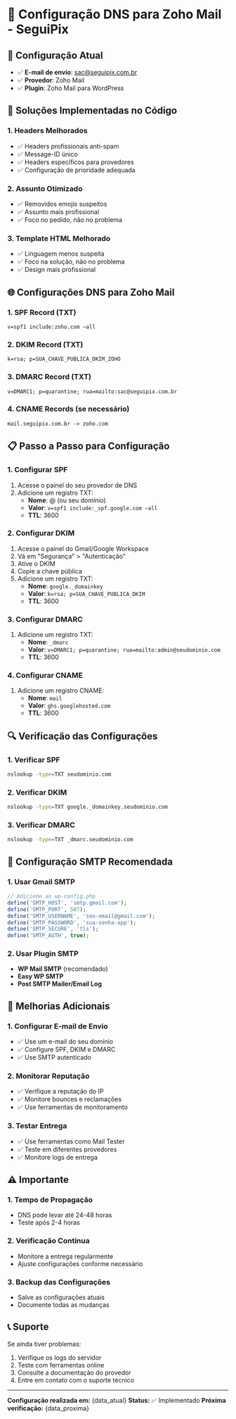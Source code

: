 # 📧 Configuração DNS para Zoho Mail - SeguiPix

## 🎯 **Configuração Atual**
- ✅ **E-mail de envio**: sac@seguipix.com.br
- ✅ **Provedor**: Zoho Mail
- ✅ **Plugin**: Zoho Mail para WordPress

## 🔧 **Soluções Implementadas no Código**

### **1. Headers Melhorados**
- ✅ Headers profissionais anti-spam
- ✅ Message-ID único
- ✅ Headers específicos para provedores
- ✅ Configuração de prioridade adequada

### **2. Assunto Otimizado**
- ✅ Removidos emojis suspeitos
- ✅ Assunto mais profissional
- ✅ Foco no pedido, não no problema

### **3. Template HTML Melhorado**
- ✅ Linguagem menos suspeita
- ✅ Foco na solução, não no problema
- ✅ Design mais profissional

## 🌐 **Configurações DNS para Zoho Mail**

### **1. SPF Record (TXT)**
```
v=spf1 include:zoho.com ~all
```

### **2. DKIM Record (TXT)**
```
k=rsa; p=SUA_CHAVE_PUBLICA_DKIM_ZOHO
```

### **3. DMARC Record (TXT)**
```
v=DMARC1; p=quarantine; rua=mailto:sac@seguipix.com.br
```

### **4. CNAME Records (se necessário)**
```
mail.seguipix.com.br -> zoho.com
```

## 📋 **Passo a Passo para Configuração**

### **1. Configurar SPF**
1. Acesse o painel do seu provedor de DNS
2. Adicione um registro TXT:
   - **Nome**: @ (ou seu domínio)
   - **Valor**: `v=spf1 include:_spf.google.com ~all`
   - **TTL**: 3600

### **2. Configurar DKIM**
1. Acesse o painel do Gmail/Google Workspace
2. Vá em "Segurança" > "Autenticação"
3. Ative o DKIM
4. Copie a chave pública
5. Adicione um registro TXT:
   - **Nome**: `google._domainkey`
   - **Valor**: `k=rsa; p=SUA_CHAVE_PUBLICA_DKIM`
   - **TTL**: 3600

### **3. Configurar DMARC**
1. Adicione um registro TXT:
   - **Nome**: `_dmarc`
   - **Valor**: `v=DMARC1; p=quarantine; rua=mailto:admin@seudominio.com`
   - **TTL**: 3600

### **4. Configurar CNAME**
1. Adicione um registro CNAME:
   - **Nome**: `mail`
   - **Valor**: `ghs.googlehosted.com`
   - **TTL**: 3600

## 🔍 **Verificação das Configurações**

### **1. Verificar SPF**
```bash
nslookup -type=TXT seudominio.com
```

### **2. Verificar DKIM**
```bash
nslookup -type=TXT google._domainkey.seudominio.com
```

### **3. Verificar DMARC**
```bash
nslookup -type=TXT _dmarc.seudominio.com
```

## 📧 **Configuração SMTP Recomendada**

### **1. Usar Gmail SMTP**
```php
// Adicione ao wp-config.php
define('SMTP_HOST', 'smtp.gmail.com');
define('SMTP_PORT', 587);
define('SMTP_USERNAME', 'seu-email@gmail.com');
define('SMTP_PASSWORD', 'sua-senha-app');
define('SMTP_SECURE', 'tls');
define('SMTP_AUTH', true);
```

### **2. Usar Plugin SMTP**
- **WP Mail SMTP** (recomendado)
- **Easy WP SMTP**
- **Post SMTP Mailer/Email Log**

## 🚀 **Melhorias Adicionais**

### **1. Configurar E-mail de Envio**
- ✅ Use um e-mail do seu domínio
- ✅ Configure SPF, DKIM e DMARC
- ✅ Use SMTP autenticado

### **2. Monitorar Reputação**
- ✅ Verifique a reputação do IP
- ✅ Monitore bounces e reclamações
- ✅ Use ferramentas de monitoramento

### **3. Testar Entrega**
- ✅ Use ferramentas como Mail Tester
- ✅ Teste em diferentes provedores
- ✅ Monitore logs de entrega

## ⚠️ **Importante**

### **1. Tempo de Propagação**
- DNS pode levar até 24-48 horas
- Teste após 2-4 horas

### **2. Verificação Contínua**
- Monitore a entrega regularmente
- Ajuste configurações conforme necessário

### **3. Backup das Configurações**
- Salve as configurações atuais
- Documente todas as mudanças

## 📞 **Suporte**

Se ainda tiver problemas:
1. Verifique os logs do servidor
2. Teste com ferramentas online
3. Consulte a documentação do provedor
4. Entre em contato com o suporte técnico

---

**Configuração realizada em:** {data_atual}
**Status:** ✅ Implementado
**Próxima verificação:** {data_proxima}
